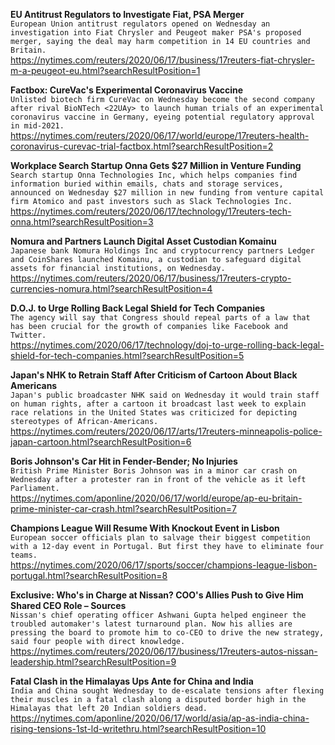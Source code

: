**EU Antitrust Regulators to Investigate Fiat, PSA Merger**\
`European Union antitrust regulators opened on Wednesday an investigation into Fiat Chrysler and Peugeot maker PSA's proposed merger, saying the deal may harm competition in 14 EU countries and Britain.`\
https://nytimes.com/reuters/2020/06/17/business/17reuters-fiat-chrysler-m-a-peugeot-eu.html?searchResultPosition=1

**Factbox: CureVac's Experimental Coronavirus Vaccine**\
`Unlisted biotech firm CureVac on Wednesday become the second company after rival BioNTech <22UAy> to launch human trials of an experimental coronavirus vaccine in Germany, eyeing potential regulatory approval in mid-2021.`\
https://nytimes.com/reuters/2020/06/17/world/europe/17reuters-health-coronavirus-curevac-trial-factbox.html?searchResultPosition=2

**Workplace Search Startup Onna Gets $27 Million in Venture Funding**\
`Search startup Onna Technologies Inc, which helps companies find information buried within emails, chats and storage services, announced on Wednesday $27 million in new funding from venture capital firm Atomico and past investors such as Slack Technologies Inc.`\
https://nytimes.com/reuters/2020/06/17/technology/17reuters-tech-onna.html?searchResultPosition=3

**Nomura and Partners Launch Digital Asset Custodian Komainu**\
`Japanese bank Nomura Holdings Inc and cryptocurrency partners Ledger and CoinShares launched Komainu, a custodian to safeguard digital assets for financial institutions, on Wednesday.`\
https://nytimes.com/reuters/2020/06/17/business/17reuters-crypto-currencies-nomura.html?searchResultPosition=4

**D.O.J. to Urge Rolling Back Legal Shield for Tech Companies**\
`The agency will say that Congress should repeal parts of a law that has been crucial for the growth of companies like Facebook and Twitter.`\
https://nytimes.com/2020/06/17/technology/doj-to-urge-rolling-back-legal-shield-for-tech-companies.html?searchResultPosition=5

**Japan's NHK to Retrain Staff After Criticism of Cartoon About Black Americans**\
`Japan's public broadcaster NHK said on Wednesday it would train staff on human rights, after a cartoon it broadcast last week to explain race relations in the United States was criticized for depicting stereotypes of African-Americans.`\
https://nytimes.com/reuters/2020/06/17/arts/17reuters-minneapolis-police-japan-cartoon.html?searchResultPosition=6

**Boris Johnson's Car Hit in Fender-Bender; No Injuries**\
`British Prime Minister Boris Johnson was in a minor car crash on Wednesday after a protester ran in front of the vehicle as it left Parliament.`\
https://nytimes.com/aponline/2020/06/17/world/europe/ap-eu-britain-prime-minister-car-crash.html?searchResultPosition=7

**Champions League Will Resume With Knockout Event in Lisbon**\
`European soccer officials plan to salvage their biggest competition with a 12-day event in Portugal. But first they have to eliminate four teams.`\
https://nytimes.com/2020/06/17/sports/soccer/champions-league-lisbon-portugal.html?searchResultPosition=8

**Exclusive: Who's in Charge at Nissan? COO's Allies Push to Give Him Shared CEO Role – Sources**\
`Nissan's chief operating officer Ashwani Gupta helped engineer the troubled automaker's latest turnaround plan. Now his allies are pressing the board to promote him to co-CEO to drive the new strategy, said four people with direct knowledge.`\
https://nytimes.com/reuters/2020/06/17/business/17reuters-autos-nissan-leadership.html?searchResultPosition=9

**Fatal Clash in the Himalayas Ups Ante for China and India**\
`India and China sought Wednesday to de-escalate tensions after flexing their muscles in a fatal clash along a disputed border high in the Himalayas that left 20 Indian soldiers dead.`\
https://nytimes.com/aponline/2020/06/17/world/asia/ap-as-india-china-rising-tensions-1st-ld-writethru.html?searchResultPosition=10

